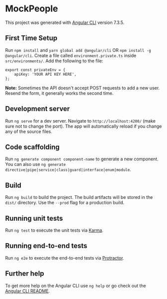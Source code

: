 # MockPeople

This project was generated with [Angular CLI](https://github.com/angular/angular-cli) version 7.3.5.

## First Time Setup
Run `npm install` and `yarn global add @angular/cli` OR `npm install -g @angular/cli`.
Create a file called `environment.private.ts` inside `src/environments/`.
Add the following to the file:
```
export const privateEnv = {
    apiKey: 'YOUR API KEY HERE',
};
```
**Note:** Sometimes the API doesn't accept POST requests to add a new user. Resend the form, it generally works the second time.  

## Development server

Run `ng serve` for a dev server. Navigate to `http://localhost:4200/` (make sure not to change the port). The app will automatically reload if you change any of the source files.

## Code scaffolding

Run `ng generate component component-name` to generate a new component. You can also use `ng generate directive|pipe|service|class|guard|interface|enum|module`.

## Build

Run `ng build` to build the project. The build artifacts will be stored in the `dist/` directory. Use the `--prod` flag for a production build.

## Running unit tests

Run `ng test` to execute the unit tests via [Karma](https://karma-runner.github.io).

## Running end-to-end tests

Run `ng e2e` to execute the end-to-end tests via [Protractor](http://www.protractortest.org/).

## Further help

To get more help on the Angular CLI use `ng help` or go check out the [Angular CLI README](https://github.com/angular/angular-cli/blob/master/README.md).
